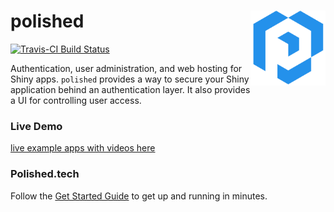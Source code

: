 # polished <img src="inst/assets/images/polished_logo_transparent.png" align="right" width="120" />

<!-- badges: start -->
[![Travis-CI Build Status](https://travis-ci.org/Tychobra/polished.svg?branch=master)](https://travis-ci.org/tychobra/polished) 
<!-- badges: end -->

Authentication, user administration, and web hosting for Shiny apps.  `polished` provides a way to secure your Shiny application behind an authentication layer.  It also provides a UI for controlling user access. 

### Live Demo

[live example apps with videos here](https://polished.tech/examples)

### Polished.tech

Follow the [Get Started Guide](https://polished.tech/docs/01-get-started) to get up and running in minutes.
